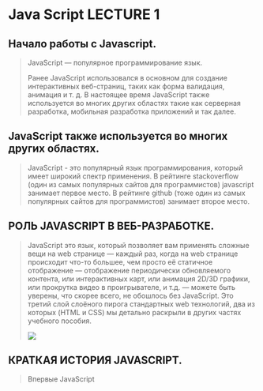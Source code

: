 # Java Script LECTURE 1

## Начало работы с Javascript.

>JavaScript — популярное программирование язык.
>
>Ранее JavaScript использовался в основном для создание интерактивных веб-страниц, таких как форма валидация, анимация и т. д. В настоящее время JavaScript также используется во многих других областях такие как серверная разработка, мобильная разработка приложений и так далее.

## JavaScript также используется во многих других областях.

>JavaScript - это популярный язык программирования, который имеет широкий спектр применения. В рейтинге stackoverflow (один из самых популярных сайтов для программистов) javascript занимает первое место. В рейтинге github (тоже один из самых популярных сайтов для программистов) занимает второе место.

## РОЛЬ JAVASCRIPT В ВЕБ-РАЗРАБОТКЕ.

>JavaScript это язык, который позволяет вам применять сложные вещи на web странице — каждый раз, когда на web странице происходит что-то большее, чем просто её статичное отображение — отображение периодически обновляемого контента, или интерактивных карт, или анимация 2D/3D графики, или прокрутка видео в проигрывателе, и т.д. — можете быть уверены, что скорее всего, не обошлось без JavaScript. Это третий слой слоёного пирога стандартных web технологий, два из которых (HTML и CSS) мы детально раскрыли в других частях учебного пособия.
>
>![](https://developer.mozilla.org/en-US/docs/Learn/JavaScript/First_steps/What_is_JavaScript/cake.png)

## КРАТКАЯ ИСТОРИЯ JAVASCRIPT.

> Впервые JavaScript 